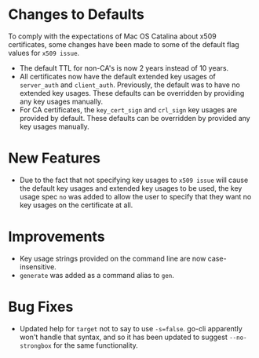 # Changes to Defaults

To comply with the expectations of Mac OS Catalina
about x509 certificates, some changes have been made to
some of the default flag values for `x509 issue`.

* The default TTL for non-CA's is now 2 years instead of 10 years.
* All certificates now have the default extended key usages of `server_auth` and `client_auth`. Previously, the default was to have no extended key usages. These defaults can be overridden by providing any key usages manually.
* For CA certificates, the `key_cert_sign` and `crl_sign` key usages are provided by default. These defaults can be overridden by provided any key usages manually.

# New Features

* Due to the fact that not specifying key usages to `x509 issue` will cause the default key usages and extended key usages to be used, the key usage spec `no` was added to allow the user to specify that they want no key usages on the certificate at all.

# Improvements

* Key usage strings provided on the command line are now case-insensitive.
* `generate` was added as a command alias to `gen`.

# Bug Fixes

* Updated help for `target` not to say to use `-s=false`. go-cli apparently won't
handle that syntax, and so it has been updated to suggest `--no-strongbox` for the
same functionality.